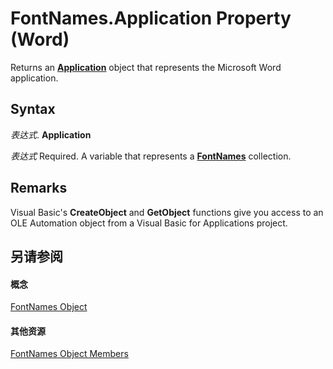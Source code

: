 
# FontNames.Application Property (Word)

Returns an  **[Application](d1cf6f8f-4e88-bf01-93b4-90a83f79cb44.md)** object that represents the Microsoft Word application.


## Syntax

 _表达式_. **Application**

 _表达式_ Required. A variable that represents a **[FontNames](d3a9a52f-b441-ac63-3e12-25dbf1022f38.md)** collection.


## Remarks

Visual Basic's  **CreateObject** and **GetObject** functions give you access to an OLE Automation object from a Visual Basic for Applications project.


## 另请参阅


#### 概念


[FontNames Object](d3a9a52f-b441-ac63-3e12-25dbf1022f38.md)
#### 其他资源


[FontNames Object Members](http://msdn.microsoft.com/library/ce7a2155-3158-04e8-ea9e-00787036ce85%28Office.15%29.aspx)